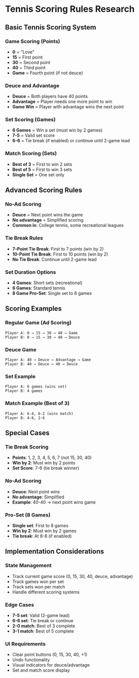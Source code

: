 # Tennis Scoring Rules Research

## Basic Tennis Scoring System

### Game Scoring (Points)
- **0** = "Love"
- **15** = First point
- **30** = Second point  
- **40** = Third point
- **Game** = Fourth point (if not deuce)

### Deuce and Advantage
- **Deuce** = Both players have 40 points
- **Advantage** = Player needs one more point to win
- **Game Win** = Player with advantage wins the next point

### Set Scoring (Games)
- **6 Games** = Win a set (must win by 2 games)
- **7-5** = Valid set score
- **6-6** = Tie break (if enabled) or continue until 2-game lead

### Match Scoring (Sets)
- **Best of 3** = First to win 2 sets
- **Best of 5** = First to win 3 sets
- **Single Set** = One set only

## Advanced Scoring Rules

### No-Ad Scoring
- **Deuce** = Next point wins the game
- **No advantage** = Simplified scoring
- **Common in**: College tennis, some recreational leagues

### Tie Break Rules
- **7-Point Tie Break**: First to 7 points (win by 2)
- **10-Point Tie Break**: First to 10 points (win by 2)
- **No Tie Break**: Continue until 2-game lead

### Set Duration Options
- **4 Games**: Short sets (recreational)
- **6 Games**: Standard tennis
- **8 Game Pro-Set**: Single set to 8 games

## Scoring Examples

### Regular Game (Ad Scoring)
```
Player A: 0 → 15 → 30 → 40 → Game
Player B: 0 → 15 → 30 → 40 → Deuce
```

### Deuce Game
```
Player A: 40 → Deuce → Advantage → Game
Player B: 40 → Deuce → 40 → Deuce
```

### Set Example
```
Player A: 6 games (wins set)
Player B: 4 games
```

### Match Example (Best of 3)
```
Player A: 6-4, 6-2 (wins match)
Player B: 4-6, 2-6
```

## Special Cases

### Tie Break Scoring
- **Points**: 1, 2, 3, 4, 5, 6, 7 (not 15, 30, 40)
- **Win by 2**: Must win by 2 points
- **Set Score**: 7-6 (tie break winner)

### No-Ad Scoring
- **Deuce**: Next point wins
- **No advantage**: Simplified
- **Example**: 40-40 → next point wins game

### Pro-Set (8 Games)
- **Single set**: First to 8 games
- **Win by 2**: Must win by 2 games
- **Tie break**: At 8-8 (if enabled)

## Implementation Considerations

### State Management
- Track current game score (0, 15, 30, 40, deuce, advantage)
- Track games won per set
- Track sets won per match
- Handle different scoring systems

### Edge Cases
- **7-5 set**: Valid (2-game lead)
- **6-6 set**: Tie break or continue
- **2-0 match**: Best of 3 complete
- **3-1 match**: Best of 5 complete

### UI Requirements
- Clear point buttons (0, 15, 30, 40, +1)
- Undo functionality
- Visual indicators for deuce/advantage
- Set and match score display 